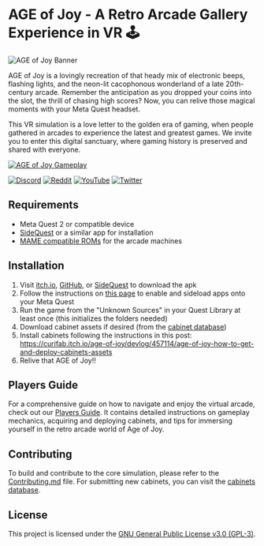 # AGE of Joy - A Retro Arcade Gallery Experience in VR 🕹️

![AGE of Joy Banner](https://cdn.sidequestvr.com/file/297897/gameplay-caratula.png?size=1024)

AGE of Joy is a lovingly recreation of that heady mix of electronic beeps, flashing lights, and the neon-lit cacophonous wonderland of a late 20th-century arcade. Remember the anticipation as you dropped your coins into the slot, the thrill of chasing high scores? Now, you can relive those magical moments with your Meta Quest headset.

This VR simulation is a love letter to the golden era of gaming, when people gathered in arcades to experience the latest and greatest games. We invite you to enter this digital sanctuary, where gaming history is preserved and shared with everyone.

[![AGE of Joy Gameplay](https://img.youtube.com/vi/VNtMxHO-CHU/0.jpg)](https://youtu.be/VNtMxHO-CHU)

[![Discord](https://img.shields.io/badge/-Discord-blue?style=for-the-badge&logo=discord)](https://discord.gg/b83ykCM9Xp) [![Reddit](https://img.shields.io/badge/-Reddit-orange?style=for-the-badge&logo=reddit)](https://www.reddit.com/r/arcadeVR/) [![YouTube](https://img.shields.io/badge/-YouTube-red?style=for-the-badge&logo=youtube)](https://www.youtube.com/@AGEOfJoyExperience) [![Twitter](https://img.shields.io/badge/-Twitter-blue?style=for-the-badge&logo=twitter)](https://twitter.com/curifab)

## Requirements

- Meta Quest 2 or compatible device
- [SideQuest](https://sidequestvr.com/setup-howto) or a similar app for installation
- [MAME compatible ROMs](https://docs.libretro.com/library/mame_2003/) for the arcade machines

## Installation

1. Visit [itch.io](https://curifab.itch.io/age-of-joy), [GitHub](https://github.com/curif/AgeOfJoy-2022.1/releases), or [SideQuest](https://sidequestvr.com/app/11839/age-of-joy-a-retro-arcade-gallery-experience-in-vr) to download the apk
2. Follow the instructions on [this page](https://www.uploadvr.com/sideloading-quest-how-to/) to enable and sideload apps onto your Meta Quest
3. Run the game from the "Unknown Sources" in your Quest Library at least once (this initializes the folders needed)
5. Download cabinet assets if desired (from the [cabinet database](https://curif.github.io/AGEofJoyCabinetsDatabase/))
6. Install cabinets following the instructions in this post: https://curifab.itch.io/age-of-joy/devlog/457114/age-of-joy-how-to-get-and-deploy-cabinets-assets
7. Relive that AGE of Joy!!

## Players Guide

For a comprehensive guide on how to navigate and enjoy the virtual arcade, check out our [Players Guide](Players%20Guide.md). It contains detailed instructions on gameplay mechanics, acquiring and deploying cabinets, and tips for immersing yourself in the retro arcade world of Age of Joy.

## Contributing

To build and contribute to the core simulation, please refer to the [Contributing.md](./Contributing.md) file. For submitting new cabinets, you can visit the [cabinets database](https://curif.github.io/AGEofJoyCabinetsDatabase/).

## License

This project is licensed under the [GNU General Public License v3.0 (GPL-3)](./gpl-3.0.md).